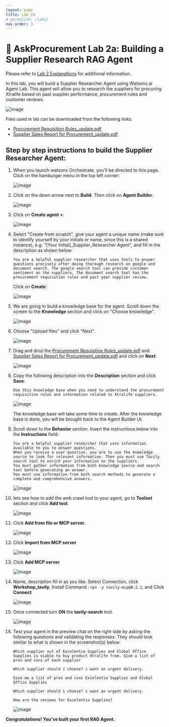 ```yaml
---
layout: page
title: Lab 2a
# permalink: /lab1/
nav_order: 3
---
```

# 🏦 AskProcurement Lab 2a: Building a Supplier Research RAG Agent

Please refer to [Lab 2 Explanations](../pdfs/Lab%202a-explanation.pdf) for additional information.
    
In this lab, you will build a Supplier Researcher Agent using Watsonx.ai Agent Lab. This agent will allow you to research the suppliers for procuring Xtralife based on past supplier performance, procurement rules and customer reviews.

![image](./imgs/imgs_2a/lab-architecture2a.png)

Files used in lab can be downloaded from the following links:
-  [Procurement Requisition Rules_update.pdf](/Lab_2a_Files/Procurement%20Requisition%20Rules_update.pdf)
- [Supplier Sales Report for Procurement_update.pdf](/Lab_2a_Files/Supplier%20Sales%20Report%20for%20Procurement_update.pdf)
## Step by step instructions to build the Supplier Researcher Agent:

1. When you launch watsonx Orchestrate, you'll be directed to this page. Click on the hamburger menu in the top left corner:

    ![image](./imgs/imgs_2a/step_1.png)

1. Click on the down arrow next to **Build**.  Then click on **Agent Builder**:

    ![image](./imgs/imgs_2a/step_2.png)

1. Click on **Create agent +**:

    ![image](./imgs/imgs_2a/step_3.png)

1. Select "Create from scratch", give your agent a unique name (make sure to identify yourself by your initials or name, since this is a shared instance), e.g. "[Your Initial]_Supplier_Researcher Agent", and fill in the description as shown below: 

    ```
    You are a helpful supplier researcher that uses tools to answer questions precisely after doing thorough research on google and document search. The google search tool can provide customer sentiment on the suppliers. The document search tool has the procurement requisition rules and past year supplier review.
    ```  

    Click on **Create**:

    ![image](./imgs/imgs_2a/step_4.png)

1. We are going to build a knowledge base for the agent. Scroll down the screen to the **Knowledge** section and click on "Choose knowledge".

    ![image](./imgs/imgs_2a/step_5.png)

1. Choose "Upload files" and click "Next".

    ![image](./imgs/imgs_2a/step_6.png)

1. Drag and drop the [Procurement Requisition Rules_update.pdf](/Lab_2a_Files/Procurement%20Requisition%20Rules_update.pdf) and [Supplier Sales Report for Procurement_update.pdf](/Lab_2a_Files/Supplier%20Sales%20Report%20for%20Procurement_update.pdf) and click on **Next**:

    ![image](./imgs/imgs_2a/step_7.png)

1. Copy the following description into the **Description** section and click **Save**:

    ```
    Use this knowledge base when you need to understand the procurement requisition rules and information related to Xtralife suppliers. 
    ```

    ![image](./imgs/imgs_2a/step_8.png)

    The knowledge base will take some time to create. After the knowledge base is done, you will be brought back to the Agent Builder UI.

    <!-- ![image](./imgs/lab-3a/hr_step_kbase.png) -->


1. Scroll down to the **Behavior** section. Insert the instructions below into the **Instructions** field:

    ```
    You are a helpful supplier researcher that uses information available to you to answer questions.
    When you receive a user question, you are to use the knowledge source to look for relevant information. Then you must use Tavily search tool to enrich your information on the suppliers. 
    You must gather information from both knowledge source and search tool before generating an answer.
    You must use information from both search methods to generate a complete and comprehensive answers. 
    ```

    ![image](./imgs/imgs_2a/step_9.png)

1. lets see how to add the web crawl tool to your agent, go to **Toolset** section and click **Add tool**.

     ![image](./imgs/imgs_2a/step_10.png)

1. Click **Add from file or MCP server**.

     ![image](./imgs/imgs_2a/step_11.png)

1. Click **Import from MCP server**

     ![image](./imgs/imgs_2a/step_12.png)

1. Click **Add MCP server**  

     ![image](./imgs/imgs_2a/step_13.png)

1. Name, description fill in as you like. Select Connection, click **Workshop_tavily**, Install Command : ``` npx -y tavily-mcp@0.2.1 ```, and Click **Connect**

     ![image](./imgs/imgs_2a/step_18.png)

1. Once connected turn **ON** the **tavily-search** tool.

    ![image](./imgs/imgs_2a/step_17.png)
    
1. Test your agent in the preview chat on the right side by asking the following questions and validating the responses.  They should look similar to what is shown in the screenshot(s) below:

    ```
    Which supplier out of Excelentia Supplies and Global Office Supplies is viable to buy product Xtralife from. Give a list of pros and cons of each supplier
    ```
    ```
    Which supplier should i choose? i want an urgent delivery.
    ```
    ```
    Give me a list of pros and cons Excelentia Supplies and Global Office Supplies
    ```
    ```
    Which supplier should i choose? i want an urgent delivery.
    ```
    ```
    How are the reviews for Excelentia Supplies?
    ```
    ![image](./imgs/imgs_2a/step_16.png)


**Congratulations! You've built your first RAG Agent.**